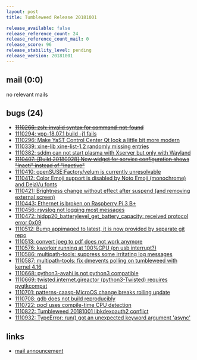```yaml
---
layout: post
title: Tumbleweed Release 20181001

release_available: false
release_reference_count: 24
release_reference_count_mail: 0
release_score: 96
release_stability_level: pending
release_version: 20181001
---
```


## mail (0:0)

no relevant mails

## bugs (24)

<!--more-->

- ~~[1110266: zsh: invalid syntax for command-not-found](https://bugzilla.opensuse.org/show_bug.cgi?id=1110266)~~
- [1110294: vpp-18.07.1 build -j1 fails](https://bugzilla.opensuse.org/show_bug.cgi?id=1110294)
- [1110296: Make YaST Control Center Qt look a little bit more modern](https://bugzilla.opensuse.org/show_bug.cgi?id=1110296)
- [1110339: xine-lib xine-list-1.2 randomly missing entries](https://bugzilla.opensuse.org/show_bug.cgi?id=1110339)
- [1110382: sddm can not start plasma with Xserver but only with Wayland](https://bugzilla.opensuse.org/show_bug.cgi?id=1110382)
- ~~[1110407: \[Build 20180928\] New widget for service configuration shows "Inacti" instead of "Inactive"](https://bugzilla.opensuse.org/show_bug.cgi?id=1110407)~~
- [1110410: openSUSE:Factory/velum is currently unresolvable](https://bugzilla.opensuse.org/show_bug.cgi?id=1110410)
- [1110412: Color Emoji support is disabled by Noto Emoji (monochrome) and DejaVu fonts](https://bugzilla.opensuse.org/show_bug.cgi?id=1110412)
- [1110421: Brightness change without effect after suspend (and removing external screen)](https://bugzilla.opensuse.org/show_bug.cgi?id=1110421)
- [1110443: Ethernet is broken on Raspberry Pi 3 B+](https://bugzilla.opensuse.org/show_bug.cgi?id=1110443)
- [1110456: rsyslog not logging most messages](https://bugzilla.opensuse.org/show_bug.cgi?id=1110456)
- [1110472: hidpp20_batterylevel_get_battery_capacity: received protocol error 0x09](https://bugzilla.opensuse.org/show_bug.cgi?id=1110472)
- [1110512: Bump appimaged to latest, it is now provided by separate git repo](https://bugzilla.opensuse.org/show_bug.cgi?id=1110512)
- [1110513: convert jpeg to pdf does not work anymore](https://bugzilla.opensuse.org/show_bug.cgi?id=1110513)
- [1110576: kworker running at 100%CPU (on usb interrupt?)](https://bugzilla.opensuse.org/show_bug.cgi?id=1110576)
- [1110586: multipath-tools: suppress some irritating log messages](https://bugzilla.opensuse.org/show_bug.cgi?id=1110586)
- [1110587: multipath-tools: fix dmevents polling on tumbleweed with kernel 4.16](https://bugzilla.opensuse.org/show_bug.cgi?id=1110587)
- [1110668: python3-avahi is not python3 compatible](https://bugzilla.opensuse.org/show_bug.cgi?id=1110668)
- [1110669: twisted.internet.gireactor (python3-Twisted) requires pygtkcompat](https://bugzilla.opensuse.org/show_bug.cgi?id=1110669)
- [1110701: patterns-caasp-MicroOS change breaks rolling update](https://bugzilla.opensuse.org/show_bug.cgi?id=1110701)
- [1110708: gdb does not build reproducibly](https://bugzilla.opensuse.org/show_bug.cgi?id=1110708)
- [1110722: pocl uses compile-time CPU detection](https://bugzilla.opensuse.org/show_bug.cgi?id=1110722)
- [1110822: Tumbleweed 20181001 libkdexoauth2 conflict](https://bugzilla.opensuse.org/show_bug.cgi?id=1110822)
- [1110932: TypeError: run() got an unexpected keyword argument 'async'](https://bugzilla.opensuse.org/show_bug.cgi?id=1110932)



## links

- [mail announcement](https://lists.opensuse.org/opensuse-factory/2018-10/msg00041.html)
